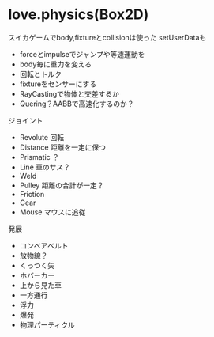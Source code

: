 # love.physics(Box2D)

スイカゲームでbody,fixtureとcollisionは使った
setUserDataも

- forceとimpulseでジャンプや等速運動を
- body毎に重力を変える
- 回転とトルク
- fixtureをセンサーにする
- RayCastingで物体と交差するか
- Quering？AABBで高速化するのか？

ジョイント

- Revolute 回転
- Distance 距離を一定に保つ
- Prismatic ？
- Line 車のサス？
- Weld
- Pulley 距離の合計が一定？
- Friction
- Gear
- Mouse マウスに追従

発展

- コンベアベルト
- 放物線？
- くっつく矢
- ホバーカー
- 上から見た車
- 一方通行
- 浮力
- 爆発
- 物理パーティクル
